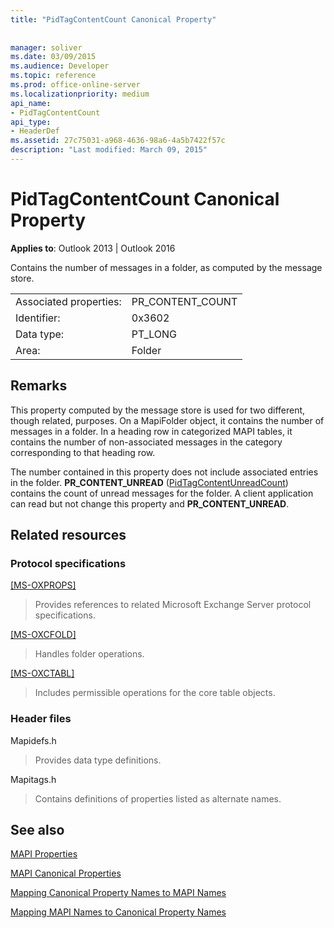 ```yaml
---
title: "PidTagContentCount Canonical Property"
 
 
manager: soliver
ms.date: 03/09/2015
ms.audience: Developer
ms.topic: reference
ms.prod: office-online-server
ms.localizationpriority: medium
api_name:
- PidTagContentCount
api_type:
- HeaderDef
ms.assetid: 27c75031-a968-4636-98a6-4a5b7422f57c
description: "Last modified: March 09, 2015"
---
```


# PidTagContentCount Canonical Property

  
  
**Applies to**: Outlook 2013 | Outlook 2016 
  
Contains the number of messages in a folder, as computed by the message store.
  
|||
|:-----|:-----|
|Associated properties:  <br/> |PR_CONTENT_COUNT  <br/> |
|Identifier:  <br/> |0x3602  <br/> |
|Data type:  <br/> |PT_LONG  <br/> |
|Area:  <br/> |Folder  <br/> |
   
## Remarks

This property computed by the message store is used for two different, though related, purposes. On a MapiFolder object, it contains the number of messages in a folder. In a heading row in categorized MAPI tables, it contains the number of non-associated messages in the category corresponding to that heading row.
  
The number contained in this property does not include associated entries in the folder. **PR_CONTENT_UNREAD** ([PidTagContentUnreadCount](pidtagcontentunreadcount-canonical-property.md)) contains the count of unread messages for the folder. A client application can read but not change this property and **PR_CONTENT_UNREAD**. 
  
## Related resources

### Protocol specifications

[[MS-OXPROPS]](https://msdn.microsoft.com/library/f6ab1613-aefe-447d-a49c-18217230b148%28Office.15%29.aspx)
  
> Provides references to related Microsoft Exchange Server protocol specifications.
    
[[MS-OXCFOLD]](https://msdn.microsoft.com/library/c0f31b95-c07f-486c-98d9-535ed9705fbf%28Office.15%29.aspx)
  
> Handles folder operations.
    
[[MS-OXCTABL]](https://msdn.microsoft.com/library/d33612dc-36a8-4623-8a26-c156cf8aae4b%28Office.15%29.aspx)
  
> Includes permissible operations for the core table objects.
    
### Header files

Mapidefs.h
  
> Provides data type definitions.
    
Mapitags.h
  
> Contains definitions of properties listed as alternate names.
    
## See also



[MAPI Properties](mapi-properties.md)
  
[MAPI Canonical Properties](mapi-canonical-properties.md)
  
[Mapping Canonical Property Names to MAPI Names](mapping-canonical-property-names-to-mapi-names.md)
  
[Mapping MAPI Names to Canonical Property Names](mapping-mapi-names-to-canonical-property-names.md)

